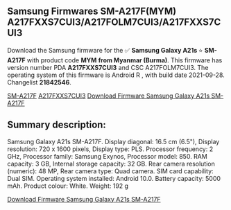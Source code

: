 <h2>Samsung Firmwares SM-A217F(MYM) A217FXXS7CUI3/A217FOLM7CUI3/A217FXXS7CUI3</h2>
Download the Samsung firmware for the ✅ <strong>Samsung Galaxy A21s </strong> ⭐ <strong>SM-A217F</strong> with product code <strong>MYM</strong> <strong> from Myanmar (Burma)</strong>. This firmware has version number PDA <strong>A217FXXS7CUI3</strong> and CSC A217FOLM7CUI3. The operating system of this firmware is Android R , with build date 2021-09-28. Changelist <strong>21842546</strong>.


[SM-A217F](https://samfirm.shop/samsung/model/SM-A217F)
[A217FXXS7CUI3](https://samfirm.shop/samsung/pda/A217FXXS7CUI3)
[Download Firmware Samsung Galaxy A21s SM-A217F](https://samfirm.shop/samsung/firmware/460904)
<h2>Summary description:</h2>
<p>Samsung Galaxy A21s SM-A217F. Display diagonal: 16.5 cm (6.5"), Display resolution: 720 x 1600 pixels, Display type: PLS. Processor frequency: 2 GHz, Processor family: Samsung Exynos, Processor model: 850. RAM capacity: 3 GB, Internal storage capacity: 32 GB. Rear camera resolution (numeric): 48 MP, Rear camera type: Quad camera. SIM card capability: Dual SIM. Operating system installed: Android 10.0. Battery capacity: 5000 mAh. Product colour: White. Weight: 192 g</p>


[Download Firmware Samsung Galaxy A21s SM-A217F](https://samfirm.shop/samsung/firmware/460904)

